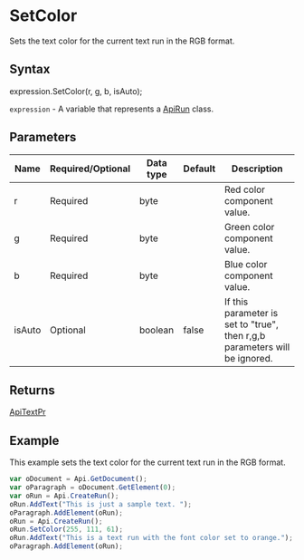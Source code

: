 # SetColor

Sets the text color for the current text run in the RGB format.

## Syntax

expression.SetColor(r, g, b, isAuto);

`expression` - A variable that represents a [ApiRun](../ApiRun.md) class.

## Parameters

| **Name** | **Required/Optional** | **Data type** | **Default** | **Description** |
| ------------- | ------------- | ------------- | ------------- | ------------- |
| r | Required | byte |  | Red color component value. |
| g | Required | byte |  | Green color component value. |
| b | Required | byte |  | Blue color component value. |
| isAuto | Optional | boolean | false | If this parameter is set to "true", then r,g,b parameters will be ignored. |

## Returns

[ApiTextPr](../../ApiTextPr/ApiTextPr.md)

## Example

This example sets the text color for the current text run in the RGB format.

```javascript
var oDocument = Api.GetDocument();
var oParagraph = oDocument.GetElement(0);
var oRun = Api.CreateRun();
oRun.AddText("This is just a sample text. ");
oParagraph.AddElement(oRun);
oRun = Api.CreateRun();
oRun.SetColor(255, 111, 61);
oRun.AddText("This is a text run with the font color set to orange.");
oParagraph.AddElement(oRun);
```
